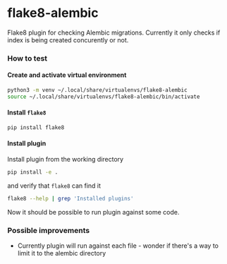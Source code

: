 # flake8-alembic

Flake8 plugin for checking Alembic migrations. Currently it only checks if index is being created concurently or not.

### How to test 

#### Create and activate virtual environment

```bash
python3 -m venv ~/.local/share/virtualenvs/flake8-alembic
source ~/.local/share/virtualenvs/flake8-alembic/bin/activate
```

#### Install `flake8`

```bash
pip install flake8
```

#### Install plugin 

Install plugin from the working directory

```bash
pip install -e .
```

and verify that `flake8` can find it

```bash
flake8 --help | grep 'Installed plugins'
```

Now it should be possible to run plugin against some code.

### Possible improvements

* Currently plugin will run against each file - wonder if there's a way to limit it to the alembic directory